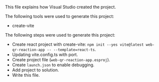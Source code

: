 This file explains how Visual Studio created the project.

The following tools were used to generate this project:
- create-vite

The following steps were used to generate this project:
- Create react project with create-vite: `npm init --yes vite@latest web-qr-reaction-app -- --template=react-ts`.
- Updating vite.config.ts with port.
- Create project file (`web-qr-reaction-app.esproj`).
- Create `launch.json` to enable debugging.
- Add project to solution.
- Write this file.
